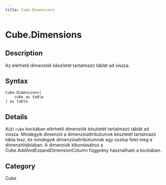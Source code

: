 ```yaml
---
title: Cube.Dimensions
---
```


# Cube.Dimensions


## Description

Az elérhető dimenziók készletét tartalmazó táblát ad vissza.


## Syntax

```powerquery
Cube.Dimensions(
    cube as table
) as table
```


## Details

A(z) <code>cube</code> kockában elérhető dimenziók készletét tartalmazó táblát ad vissza. Mindegyik dimenzió a dimenzióattribútumok készletét tartalmazó tábla lesz, és mindegyik dimenzióattribútumnak egy oszlop felel meg a dimenziótáblában. A dimenziók kibontásához a Cube.AddAndExpandDimensionColumn függvény használható a kockában. 



## Category
Cube
